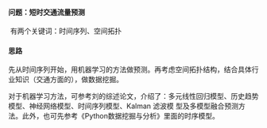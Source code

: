 #### 问题：短时交通流量预测

​	有两个关键词：时间序列、空间拓扑



#### 思路

​	先从时间序列开始，用机器学习的方法做预测。再考虑空间拓扑结构，结合具体行业知识（交通方面的），做数据挖掘。

对于机器学习方法，可参考刘的综述论文，介绍了：多元线性回归模型、历史趋势模型、神经网络模型、时间序列模型、Kalman 滤波模 型及多模型融合预测方法。此外，也可先参考《Python数据挖掘与分析》里面的时序模型。